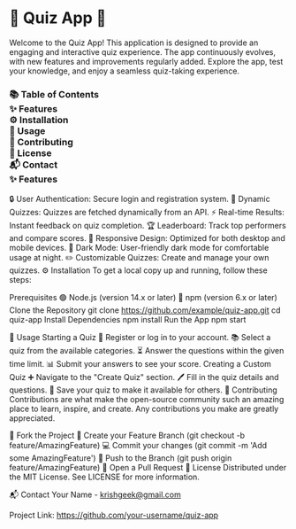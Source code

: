 <h1>🎉 Quiz App 🎉</h1>
Welcome to the Quiz App! This application is designed to provide an engaging and interactive quiz experience. The app continuously evolves, with new features and improvements regularly added. Explore the app, test your knowledge, and enjoy a seamless quiz-taking experience.
<h3>
📚 Table of Contents
<br>
✨ Features
<br>
⚙️ Installation
<br>
🚀 Usage
<br>
🤝 Contributing
<br>
📜 License
<br>
📬 Contact
<br>
✨ Features
<br>
</h3>
🔒 User Authentication: Secure login and registration system.
🔄 Dynamic Quizzes: Quizzes are fetched dynamically from an API.
⚡ Real-time Results: Instant feedback on quiz completion.
🏆 Leaderboard: Track top performers and compare scores.
📱 Responsive Design: Optimized for both desktop and mobile devices.
🌙 Dark Mode: User-friendly dark mode for comfortable usage at night.
✏️ Customizable Quizzes: Create and manage your own quizzes.
⚙️ Installation
To get a local copy up and running, follow these steps:

Prerequisites
🟢 Node.js (version 14.x or later)
🔵 npm (version 6.x or later)
Clone the Repository
git clone https://github.com/example/quiz-app.git
cd quiz-app
Install Dependencies
npm install
Run the App
npm start



🚀 Usage
Starting a Quiz
📝 Register or log in to your account.
📚 Select a quiz from the available categories.
⏳ Answer the questions within the given time limit.
📊 Submit your answers to see your score.
Creating a Custom Quiz
➕ Navigate to the "Create Quiz" section.
🖊️ Fill in the quiz details and questions.
💾 Save your quiz to make it available for others.
🤝 Contributing
Contributions are what make the open-source community such an amazing place to learn, inspire, and create. Any contributions you make are greatly appreciated.

🍴 Fork the Project
🌟 Create your Feature Branch (git checkout -b feature/AmazingFeature)
💻 Commit your changes (git commit -m 'Add some AmazingFeature')
🚀 Push to the Branch (git push origin feature/AmazingFeature)
🔁 Open a Pull Request
📜 License
Distributed under the MIT License. See LICENSE for more information.

📬 Contact
Your Name  - krishgeek@gmail.com

Project Link: https://github.com/your-username/quiz-app




